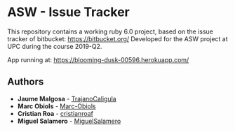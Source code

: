 # ASW - Issue Tracker

This repository contains a working ruby 6.0 project, based on the issue tracker of bitbucket: https://bitbucket.org/
Developed for the ASW project at UPC during the course 2019-Q2.

App running at: https://blooming-dusk-00596.herokuapp.com/

## Authors

* **Jaume Malgosa** - [TrajanoCaligula](https://github.com/TrajanoCaligula)
* **Marc Obiols** - [Marc-Obiols](https://github.com/Marc-Obiols)
* **Cristian Roa** - [cristianroaf](https://github.com/cristianroaf)
* **Miguel Salamero** - [MiguelSalamero	](https://github.com/MiguelSalamero)
